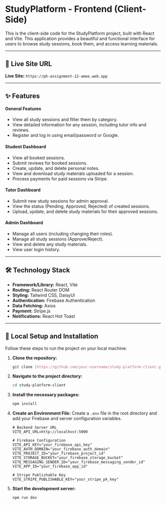 # StudyPlatform - Frontend (Client-Side)

This is the client-side code for the StudyPlatform project, built with React and Vite. This application provides a beautiful and functional interface for users to browse study sessions, book them, and access learning materials.

---

## 🔗 Live Site URL

**Live Site:** `https://ph-assignment-12-ameo.web.app`

---

## ✨ Features

#### General Features
* View all study sessions and filter them by category.
* View detailed information for any session, including tutor info and reviews.
* Register and log in using email/password or Google.

#### Student Dashboard
* View all booked sessions.
* Submit reviews for booked sessions.
* Create, update, and delete personal notes.
* View and download study materials uploaded for a session.
* Process payments for paid sessions via Stripe.

#### Tutor Dashboard
* Submit new study sessions for admin approval.
* View the status (Pending, Approved, Rejected) of created sessions.
* Upload, update, and delete study materials for their approved sessions.

#### Admin Dashboard
* Manage all users (including changing their roles).
* Manage all study sessions (Approve/Reject).
* View and delete any study materials.
* View user login history.

---

## 🛠️ Technology Stack

* **Framework/Library:** React, Vite
* **Routing:** React Router DOM
* **Styling:** Tailwind CSS, DaisyUI
* **Authentication:** Firebase Authentication
* **Data Fetching:** Axios
* **Payment:** Stripe.js
* **Notifications:** React Hot Toast

---

## 🚀 Local Setup and Installation

Follow these steps to run the project on your local machine:

1.  **Clone the repository:**
    ```bash
    git clone [https://github.com/your-username/study-platform-client.git](https://github.com/your-username/study-platform-client.git)
    ```

2.  **Navigate to the project directory:**
    ```bash
    cd study-platform-client
    ```

3.  **Install the necessary packages:**
    ```bash
    npm install
    ```

4.  **Create an Environment File:**
    Create a `.env` file in the root directory and add your Firebase and server configuration variables.

    ```env
    # Backend Server URL
    VITE_API_URL=http://localhost:5000

    # Firebase Configuration
    VITE_API_KEY="your_firebase_api_key"
    VITE_AUTH_DOMAIN="your_firebase_auth_domain"
    VITE_PROJECT_ID="your_firebase_project_id"
    VITE_STORAGE_BUCKET="your_firebase_storage_bucket"
    VITE_MESSAGING_SENDER_ID="your_firebase_messaging_sender_id"
    VITE_APP_ID="your_firebase_app_id"

    # Stripe Publishable Key
    VITE_STRIPE_PUBLISHABLE_KEY="your_stripe_pk_key"
    ```

5.  **Start the development server:**
    ```bash
    npm run dev
    ```